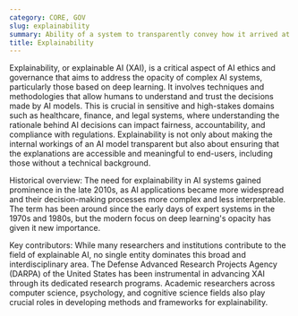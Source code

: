 ```yaml
---
category: CORE, GOV
slug: explainability
summary: Ability of a system to transparently convey how it arrived at a decision, making its operations understandable to humans.
title: Explainability
---
```


Explainability, or explainable AI (XAI), is a critical aspect of AI ethics and governance that aims to address the opacity of complex AI systems, particularly those based on deep learning. It involves techniques and methodologies that allow humans to understand and trust the decisions made by AI models. This is crucial in sensitive and high-stakes domains such as healthcare, finance, and legal systems, where understanding the rationale behind AI decisions can impact fairness, accountability, and compliance with regulations. Explainability is not only about making the internal workings of an AI model transparent but also about ensuring that the explanations are accessible and meaningful to end-users, including those without a technical background.

Historical overview: The need for explainability in AI systems gained prominence in the late 2010s, as AI applications became more widespread and their decision-making processes more complex and less interpretable. The term has been around since the early days of expert systems in the 1970s and 1980s, but the modern focus on deep learning's opacity has given it new importance.

Key contributors: While many researchers and institutions contribute to the field of explainable AI, no single entity dominates this broad and interdisciplinary area. The Defense Advanced Research Projects Agency (DARPA) of the United States has been instrumental in advancing XAI through its dedicated research programs. Academic researchers across computer science, psychology, and cognitive science fields also play crucial roles in developing methods and frameworks for explainability.